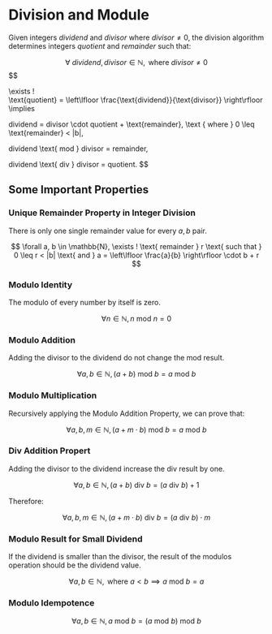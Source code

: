 # Division and Module

Given integers $dividend$ and $divisor$ where $divisor \neq 0$, the division algorithm determines integers $quotient$ and $remainder$ such that:

$$
\forall \text{ } dividend, divisor \in \mathbb{N}, \text{ where } divisor\neq 0 
$$
$$

\exists ! \
\text{quotient} = \left\lfloor \frac{\text{dividend}}{\text{divisor}} \right\rfloor \implies  
$$
$$

dividend = divisor \cdot quotient + \text{remainder}, \text { where } 0 \leq \text{remainder} < |b|, 
$$
$$

dividend \text{ mod } divisor = remainder, 
$$
$$

dividend \text{ div } divisor = quotient. 
$$


## Some Important Properties

### Unique Remainder Property in Integer Division

There is only one single remainder value for every $a, b$ pair.

$$
\forall a, b \in \mathbb{N}, \exists ! \text{ remainder } r \text{ such that } 0 \leq r < |b| \text{ and } a = \left\lfloor \frac{a}{b} \right\rfloor \cdot b + r 
$$


### Modulo Identity

The modulo of every number by itself is zero.

$$
\forall n \in \mathbb{N}, n \text{ mod } n = 0
$$

### Modulo Addition

Adding the divisor to the dividend do not change the mod result.

$$
\forall a,b \in \mathbb{N}, (a + b) \text{ mod } b = a \text{ mod } b
$$

### Modulo Multiplication

Recursively applying the Modulo Addition Property, we can prove that:

$$
\forall a,b,m \in \mathbb{N}, (a + m \cdot b) \text{ mod } b = a \text{ mod } b
$$

### Div Addition Propert

Adding the divisor to the dividend increase the div result by one.

$$
\forall a,b \in \mathbb{N}, (a + b) \text{ div } b = (a \text{ div } b ) + 1
$$


Therefore:

$$
\forall a,b,m \in \mathbb{N}, (a + m \cdot b) \text{ div } b = (a \text{ div } b ) \cdot m
$$


### Modulo Result for Small Dividend

If the dividend is smaller than the divisor, the result of the modulos operation should be the dividend value.

$$
\forall a,b \in \mathbb{N}, \text{ where } a < b \implies a \text{ mod } b = a
$$

### Modulo Idempotence

$$
\forall a,b \in \mathbb{N}, a \text{ mod } b = ( a \text{ mod } b ) \text{ mod } b
$$

